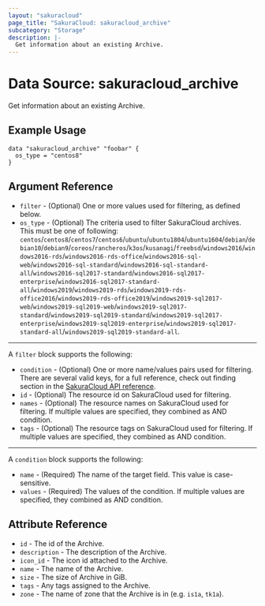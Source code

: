 ```yaml
---
layout: "sakuracloud"
page_title: "SakuraCloud: sakuracloud_archive"
subcategory: "Storage"
description: |-
  Get information about an existing Archive.
---
```


# Data Source: sakuracloud_archive

Get information about an existing Archive.

## Example Usage

```hcl
data "sakuracloud_archive" "foobar" {
  os_type = "centos8"
}
```
## Argument Reference

* `filter` - (Optional) One or more values used for filtering, as defined below.
* `os_type` - (Optional) The criteria used to filter SakuraCloud archives. This must be one of following:  
`centos`/`centos8`/`centos7`/`centos6`/`ubuntu`/`ubuntu1804`/`ubuntu1604`/`debian`/`debian10`/`debian9`/`coreos`/`rancheros`/`k3os`/`kusanagi`/`freebsd`/`windows2016`/`windows2016-rds`/`windows2016-rds-office`/`windows2016-sql-web`/`windows2016-sql-standard`/`windows2016-sql-standard-all`/`windows2016-sql2017-standard`/`windows2016-sql2017-enterprise`/`windows2016-sql2017-standard-all`/`windows2019`/`windows2019-rds`/`windows2019-rds-office2016`/`windows2019-rds-office2019`/`windows2019-sql2017-web`/`windows2019-sql2019-web`/`windows2019-sql2017-standard`/`windows2019-sql2019-standard`/`windows2019-sql2017-enterprise`/`windows2019-sql2019-enterprise`/`windows2019-sql2017-standard-all`/`windows2019-sql2019-standard-all`.


---

A `filter` block supports the following:

* `condition` - (Optional) One or more name/values pairs used for filtering. There are several valid keys, for a full reference, check out finding section in the [SakuraCloud API reference](https://developer.sakura.ad.jp/cloud/api/1.1/).
* `id` - (Optional) The resource id on SakuraCloud used for filtering.
* `names` - (Optional) The resource names on SakuraCloud used for filtering. If multiple values ​​are specified, they combined as AND condition.
* `tags` - (Optional) The resource tags on SakuraCloud used for filtering. If multiple values ​​are specified, they combined as AND condition.

---

A `condition` block supports the following:

* `name` - (Required) The name of the target field. This value is case-sensitive.
* `values` - (Required) The values of the condition. If multiple values ​​are specified, they combined as AND condition.


## Attribute Reference

* `id` - The id of the Archive.
* `description` - The description of the Archive.
* `icon_id` - The icon id attached to the Archive.
* `name` - The name of the Archive.
* `size` - The size of Archive in GiB.
* `tags` - Any tags assigned to the Archive.
* `zone` - The name of zone that the Archive is in (e.g. `is1a`, `tk1a`).



